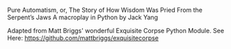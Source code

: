 Pure Automatism, or, The Story of How Wisdom Was Pried From the Serpent’s Jaws
A macroplay in Python by Jack Yang

Adapted from Matt Briggs' wonderful Exquisite Corpse Python Module.
See Here: https://github.com/mattbriggs/exquisitecorpse